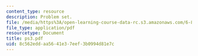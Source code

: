 ```yaml
---
content_type: resource
description: Problem set.
file: /media/https%3A/open-learning-course-data-rc.s3.amazonaws.com/6-895-theory-of-parallel-systems-sma-5509-fall-2003/8c562eddaa5641e37eef3b0994d81e7c_ps3.pdf
file_type: application/pdf
resourcetype: Document
title: ps3.pdf
uid: 8c562edd-aa56-41e3-7eef-3b0994d81e7c
---
```

